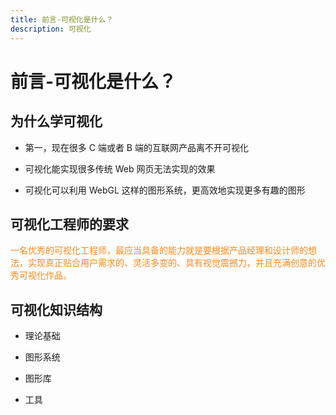 ```yaml
---
title: 前言-可视化是什么？
description: 可视化
---
```


# 前言-可视化是什么？

## 为什么学可视化

* 第一，现在很多 C 端或者 B 端的互联网产品离不开可视化

* 可视化能实现很多传统 Web 网页无法实现的效果

* 可视化可以利用 WebGL 这样的图形系统，更高效地实现更多有趣的图形

## 可视化工程师的要求

<span style="color: #FA8919;">一名优秀的可视化工程师，最应当具备的能力就是要根据产品经理和设计师的想法，实现真正贴合用户需求的、灵活多变的、具有视觉震撼力，并且充满创意的优秀可视化作品。</span>

## 可视化知识结构

* 理论基础

* 图形系统

* 图形库

* 工具
